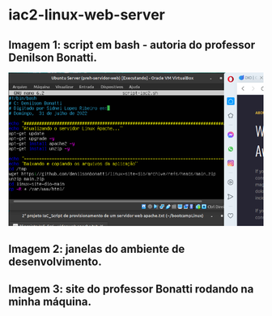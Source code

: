 # iac2-linux-web-server

## Imagem 1: script em bash - autoria do professor Denilson Bonatti.

![Img1_script](https://github.com/geosidnei/iac2-linux-web-server/blob/main/Img1_script.png)

## Imagem 2: janelas do ambiente de desenvolvimento.


## Imagem 3: site do professor Bonatti rodando na minha máquina.
